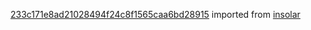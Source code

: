 [233c171e8ad21028494f24c8f1565caa6bd28915](https://github.com/insolar/insolar/commit/233c171e8ad21028494f24c8f1565caa6bd28915) imported from [insolar](https://github.com/insolar/insolar)
